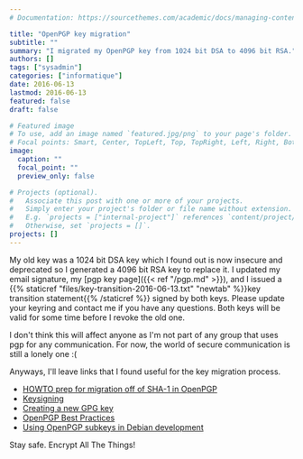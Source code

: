 ```yaml
---
# Documentation: https://sourcethemes.com/academic/docs/managing-content/

title: "OpenPGP key migration"
subtitle: ""
summary: "I migrated my OpenPGP key from 1024 bit DSA to 4096 bit RSA."
authors: []
tags: ["sysadmin"]
categories: ["informatique"]
date: 2016-06-13
lastmod: 2016-06-13
featured: false
draft: false

# Featured image
# To use, add an image named `featured.jpg/png` to your page's folder.
# Focal points: Smart, Center, TopLeft, Top, TopRight, Left, Right, BottomLeft, Bottom, BottomRight.
image:
  caption: ""
  focal_point: ""
  preview_only: false

# Projects (optional).
#   Associate this post with one or more of your projects.
#   Simply enter your project's folder or file name without extension.
#   E.g. `projects = ["internal-project"]` references `content/project/deep-learning/index.md`.
#   Otherwise, set `projects = []`.
projects: []
---
```


My old key was a 1024 bit DSA key which I found out is now insecure and deprecated so I generated a 4096 bit RSA key to replace it. I updated my email signature, my [pgp key page]({{< ref "/pgp.md" >}}), and I issued a {{% staticref "files/key-transition-2016-06-13.txt" "newtab" %}}key transition statement{{% /staticref %}} signed by both keys. Please update your keyring and contact me if you have any questions. Both keys will be valid for some time before I revoke the old one.

I don't think this will affect anyone as I'm not part of any group that uses pgp for any communication. For now, the world of secure communication is still a lonely one :(

Anyways, I'll leave links that I found useful for the key migration process.

* [HOWTO prep for migration off of SHA-1 in OpenPGP](https://debian-administration.org/users/dkg/weblog/48)
* [Keysigning](https://wiki.debian.org/Keysigning)
* [Creating a new GPG key](http://ekaia.org/blog/2009/05/10/creating-new-gpgkey/)
* [OpenPGP Best Practices](https://help.riseup.net/en/security/message-security/openpgp/best-practices)
* [Using OpenPGP subkeys in Debian development](https://wiki.debian.org/Subkeys)

Stay safe. Encrypt All The Things!
